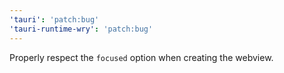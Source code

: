 ```yaml
---
'tauri': 'patch:bug'
'tauri-runtime-wry': 'patch:bug'
---
```


Properly respect the `focused` option when creating the webview.
